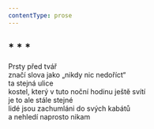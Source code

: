 ```yaml
---
contentType: prose
---
```


## \* \* \*

Prsty před tvář  
značí slova jako „nikdy nic nedoříct“  
ta stejná ulice  
kostel, který v tuto noční hodinu ještě svítí  
je to ale stále stejné  
lidé jsou zachumláni do svých kabátů  
a nehledí naprosto nikam
